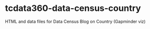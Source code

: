 # tcdata360-data-census-country
HTML and data files for Data Census Blog on Country (Gapminder viz)

